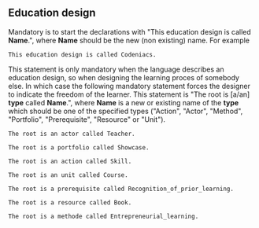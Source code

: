 ##  Education design
Mandatory is to start the declarations with
"This education design is called **Name**.",
where **Name** should be the new (non existing) name.
For example
```
This education design is called Codeniacs.
```
This statement is only mandatory when the language describes an education design,
so when designing the learning proces of somebody else.
In which case the following mandatory statement
forces the designer to indicate the freedom of the learner.
This statement is
"The root is [a/an] **type** called **Name**.", 
where **Name** is a new or existing name of the **type**
which should be one of the specified types
("Action", "Actor", "Method", "Portfolio", "Prerequisite", "Resource" or "Unit").
```
The root is an actor called Teacher.
```
```
The root is a portfolio called Showcase.
```
```
The root is an action called Skill.
```
```
The root is an unit called Course.
```
```
The root is a prerequisite called Recognition_of_prior_learning.
```
```
The root is a resource called Book.
```
```
The root is a methode called Entrepreneurial_learning.
```